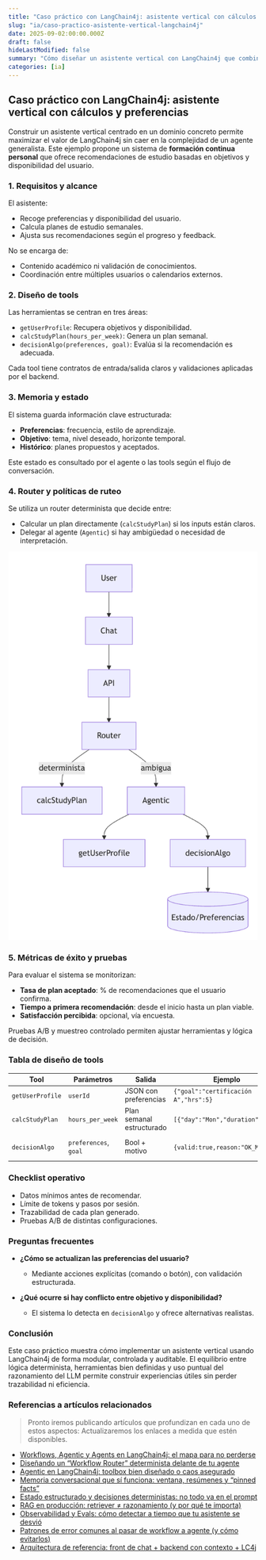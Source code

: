 ```yaml
---
title: "Caso práctico con LangChain4j: asistente vertical con cálculos y preferencias"
slug: "ia/caso-practico-asistente-vertical-langchain4j"
date: 2025-09-02:00:00.000Z
draft: false
hideLastModified: false
summary: "Cómo diseñar un asistente vertical con LangChain4j que combina herramientas, memoria estructurada y lógica determinista para ofrecer recomendaciones personalizadas."
categories: [ia]
---
```


## Caso práctico con LangChain4j: asistente vertical con cálculos y preferencias

Construir un asistente vertical centrado en un dominio concreto permite maximizar el valor de LangChain4j sin caer en la complejidad de un agente generalista. Este ejemplo propone un sistema de **formación continua personal** que ofrece recomendaciones de estudio basadas en objetivos y disponibilidad del usuario.

### 1. Requisitos y alcance

El asistente:

* Recoge preferencias y disponibilidad del usuario.
* Calcula planes de estudio semanales.
* Ajusta sus recomendaciones según el progreso y feedback.

No se encarga de:

* Contenido académico ni validación de conocimientos.
* Coordinación entre múltiples usuarios o calendarios externos.

### 2. Diseño de tools

Las herramientas se centran en tres áreas:

* `getUserProfile`: Recupera objetivos y disponibilidad.
* `calcStudyPlan(hours_per_week)`: Genera un plan semanal.
* `decisionAlgo(preferences, goal)`: Evalúa si la recomendación es adecuada.

Cada tool tiene contratos de entrada/salida claros y validaciones aplicadas por el backend.

### 3. Memoria y estado

El sistema guarda información clave estructurada:

* **Preferencias**: frecuencia, estilo de aprendizaje.
* **Objetivo**: tema, nivel deseado, horizonte temporal.
* **Histórico**: planes propuestos y aceptados.

Este estado es consultado por el agente o las tools según el flujo de conversación.

### 4. Router y políticas de ruteo

Se utiliza un router determinista que decide entre:

* Calcular un plan directamente (`calcStudyPlan`) si los inputs están claros.
* Delegar al agente (`Agentic`) si hay ambigüedad o necesidad de interpretación.

![img.png](img.png)

[//]: # (```mermaid)

[//]: # (flowchart TB)

[//]: # (User --> Chat --> API --> Router)

[//]: # (Router -->|determinista| calcStudyPlan)

[//]: # (Router -->|ambigua| Agentic)

[//]: # (Agentic --> getUserProfile & decisionAlgo)

[//]: # (decisionAlgo --> State[&#40;Estado/Preferencias&#41;])

[//]: # (```)

### 5. Métricas de éxito y pruebas

Para evaluar el sistema se monitorizan:

* **Tasa de plan aceptado**: % de recomendaciones que el usuario confirma.
* **Tiempo a primera recomendación**: desde el inicio hasta un plan viable.
* **Satisfacción percibida**: opcional, vía encuesta.

Pruebas A/B y muestreo controlado permiten ajustar herramientas y lógica de decisión.

### Tabla de diseño de tools

| Tool             | Parámetros            | Salida                    | Ejemplo                              | Validaciones                   |
| ---------------- | --------------------- | ------------------------- | ------------------------------------ | ------------------------------ |
| `getUserProfile` | `userId`              | JSON con preferencias     | `{"goal":"certificación A","hrs":5}` | ID válido                      |
| `calcStudyPlan`  | `hours_per_week`      | Plan semanal estructurado | `[{"day":"Mon","duration":1.5}]`     | Rango horas, estructura        |
| `decisionAlgo`   | `preferences`, `goal` | Bool + motivo             | `{valid:true,reason:"OK_MATCH"}`     | Presencia de claves requeridas |

### Checklist operativo

* Datos mínimos antes de recomendar.
* Límite de tokens y pasos por sesión.
* Trazabilidad de cada plan generado.
* Pruebas A/B de distintas configuraciones.

### Preguntas frecuentes

* **¿Cómo se actualizan las preferencias del usuario?**

  * Mediante acciones explícitas (comando o botón), con validación estructurada.

* **¿Qué ocurre si hay conflicto entre objetivo y disponibilidad?**

  * El sistema lo detecta en `decisionAlgo` y ofrece alternativas realistas.

### Conclusión

Este caso práctico muestra cómo implementar un asistente vertical usando LangChain4j de forma modular, controlada y auditable. El equilibrio entre lógica determinista, herramientas bien definidas y uso puntual del razonamiento del LLM permite construir experiencias útiles sin perder trazabilidad ni eficiencia.

### Referencias a artículos relacionados

> Pronto iremos publicando artículos que profundizan en cada uno de estos aspectos:
> Actualizaremos los enlaces a medida que estén disponibles.

* [Workflows, Agentic y Agents en LangChain4j: el mapa para no perderse][el-mapa-para-no-perderser]
* [Diseñando un “Workflow Router” determinista delante de tu agente][workflow-router]
* [Agentic en LangChain4j: toolbox bien diseñado o caos asegurado][agentic-toolbox]
* [Memoria conversacional que sí funciona: ventana, resúmenes y “pinned facts”][memoria-conversacional]
* [Estado estructurado y decisiones deterministas: no todo va en el prompt][estado-estructurado]
* [RAG en producción: retriever ≠ razonamiento (y por qué te importa)][RAG-en-produccion]
* [Observabilidad y Evals: cómo detectar a tiempo que tu asistente se desvió][observabilidad-evals]
* [Patrones de error comunes al pasar de workflow a agente (y cómo evitarlos)][patrones-de-error]
* [Arquitectura de referencia: front de chat + backend con contexto + LC4j][arquitectura-de-referencia]

[el-mapa-para-no-perderser]: https://leanmind.es/es/blog
[workflow-router]: https://leanmind.es/es/blog
[agentic-toolbox]: https://leanmind.es/es/blog
[memoria-conversacional]: https://leanmind.es/es/blog
[estado-estructurado]: https://leanmind.es/es/blog
[RAG-en-produccion]: https://leanmind.es/es/blog
[observabilidad-evals]: https://leanmind.es/es/blog
[patrones-de-error]: https://leanmind.es/es/blog
[arquitectura-de-referencia]: https://leanmind.es/es/blog